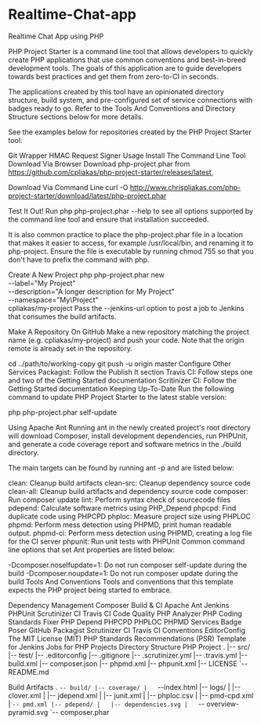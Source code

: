 # Realtime-Chat-app
Realtime Chat App using PHP

PHP Project Starter is a command line tool that allows developers to quickly create PHP applications that use common conventions and best-in-breed development tools. The goals of this application are to guide developers towards best practices and get them from zero-to-CI in seconds.

The applications created by this tool have an opinionated directory structure, build system, and pre-configured set of service connections with badges ready to go. Refer to the Tools And Conventions and Directory Structure sections below for more details.

See the examples below for repositories created by the PHP Project Starter tool:

Git Wrapper
HMAC Request Signer
Usage
Install The Command Line Tool
Download Via Browser
Download php-project.phar from https://github.com/cpliakas/php-project-starter/releases/latest,

Download Via Command Line
curl -O http://www.chrispliakas.com/php-project-starter/download/latest/php-project.phar

Test It Out!
Run php php-project.phar --help to see all options supported by the command line tool and ensure that installation succeeded.

It is also common practice to place the php-project.phar file in a location that makes it easier to access, for example /usr/local/bin, and renaming it to php-project. Ensure the file is executable by running chmod 755 so that you don't have to prefix the command with php.

Create A New Project
php php-project.phar new \
  --label="My Project" \
  --description="A longer description for My Project" \
  --namespace="My\Project" \
  cpliakas/my-project
Pass the --jenkins-url option to post a job to Jenkins that consumes the build artifacts.

Make A Repository On GitHub
Make a new repository matching the project name (e.g. cpliakas/my-project) and push your code. Note that the origin remote is already set in the repository.

cd ../path/to/working-copy
git push -u origin master
Configure Other Services
Packagist: Follow the Publish It section
Travis CI: Follow steps one and two of the Getting Started documentation
Scritinizer CI: Follow the Getting Started documentation
Keeping Up-To-Date
Run the following command to update PHP Project Starter to the latest stable version:

php php-project.phar self-update

Using Apache Ant
Running ant in the newly created project's root directory will download Composer, install development dependencies, run PHPUnit, and generate a code coverage report and software metrics in the ./build directory.

The main targets can be found by running ant -p and are listed below:

clean: Cleanup build artifacts
clean-src: Cleanup dependency source code
clean-all: Cleanup build artifacts and dependency source code
composer: Run composer update
lint: Perform syntax check of sourcecode files
pdepend: Calculate software metrics using PHP_Depend
phpcpd: Find duplicate code using PHPCPD
phploc: Measure project size using PHPLOC
phpmd: Perform mess detection using PHPMD, print human readable output.
phpmd-ci: Perform mess detection using PHPMD, creating a log file for the CI server
phpunit: Run unit tests with PHPUnit
Common command line options that set Ant properties are listed below:

-Dcomposer.noselfupdate=1: Do not run composer self-update during the build
-Dcomposer.noupdate=1: Do not run composer update during the build
Tools And Conventions
Tools and conventions that this template expects the PHP project being started to embrace.

Dependency Management
Composer
Build & CI
Apache Ant
Jenkins
PHPUnit
Scrutinizer CI
Travis CI
Code Quality
PHP Analyzer
PHP Coding Standards Fixer
PHP Depend
PHPCPD
PHPLOC
PHPMD
Services
Badge Poser
GitHub
Packagist
Scrutinizer CI
Travis CI
Conventions
EditorConfig
The MIT License (MIT)
PHP Standards Recommendations (PSR)
Template for Jenkins Jobs for PHP Projects
Directory Structure
PHP Project
.
|-- src/
|-- test/
|-- .editorconfig
|-- .gitignore
|-- .scrutinizer.yml
|-- .travis.yml
|-- build.xml
|-- composer.json
|-- phpmd.xml
|-- phpunit.xml
|-- LICENSE
`-- README.md

Build Artifacts
.
`-- build/
    |-- coverage/
    |   `--index.html
    |-- logs/
    |   |-- clover.xml
    |   |-- jdepend.xml
    |   |-- junit.xml
    |   |-- phploc.csv
    |   |-- pmd-cpd.xml
    |   `-- pmd.xml
    |-- pdepend/
    |   |-- dependencies.svg
    |   `-- overview-pyramid.svg
    `-- composer.phar
